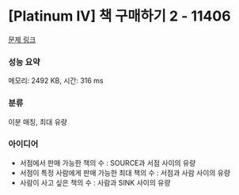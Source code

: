 # [Platinum IV] 책 구매하기 2 - 11406 

[문제 링크](https://www.acmicpc.net/problem/11406) 

### 성능 요약

메모리: 2492 KB, 시간: 316 ms

### 분류

이분 매칭, 최대 유량

### 아이디어

- 서점에서 판매 가능한 책의 수 : SOURCE과 서점 사이의 유량
- 서점이 특정 사람에게 판매 가능한 최대 책의 수 : 서점과 사람 사이의 유량
- 사람이 사고 싶은 책의 수 : 사람과 SINK 사이의 유량
